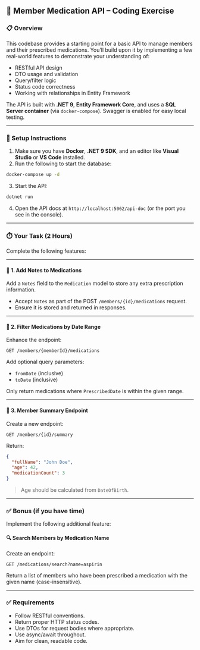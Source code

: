 ## 🧪 Member Medication API – Coding Exercise

### 📋 Overview

This codebase provides a starting point for a basic API to manage members and their prescribed medications. You’ll build upon it by implementing a few real-world features to demonstrate your understanding of:

* RESTful API design
* DTO usage and validation
* Query/filter logic
* Status code correctness
* Working with relationships in Entity Framework

The API is built with **.NET 9**, **Entity Framework Core**, and uses a **SQL Server container** (via `docker-compose`). Swagger is enabled for easy local testing.

---

### 🚀 Setup Instructions

1. Make sure you have **Docker**, **.NET 9 SDK**, and an editor like **Visual Studio** or **VS Code** installed.
2. Run the following to start the database:

```bash
docker-compose up -d
```

3. Start the API:

```bash
dotnet run
```

4. Open the API docs at `http://localhost:5062/api-doc` (or the port you see in the console).

---

### ⏱️ Your Task (2 Hours)

Complete the following features:

---

#### 🧾 1. Add Notes to Medications

Add a `Notes` field to the `Medication` model to store any extra prescription information.

* Accept `Notes` as part of the POST `/members/{id}/medications` request.
* Ensure it is stored and returned in responses.

---

#### 📅 2. Filter Medications by Date Range

Enhance the endpoint:

```
GET /members/{memberId}/medications
```

Add optional query parameters:

* `fromDate` (inclusive)
* `toDate` (inclusive)

Only return medications where `PrescribedDate` is within the given range.

---

#### 🧠 3. Member Summary Endpoint

Create a new endpoint:

```
GET /members/{id}/summary
```

Return:

```json
{
  "fullName": "John Doe",
  "age": 42,
  "medicationCount": 3
}
```

> Age should be calculated from `DateOfBirth`.

---

### ✅ Bonus (if you have time)

Implement the following additional feature:

#### 🔍 Search Members by Medication Name

Create an endpoint:

```
GET /medications/search?name=aspirin
```

Return a list of members who have been prescribed a medication with the given name (case-insensitive).

---

### ✅ Requirements

* Follow RESTful conventions.
* Return proper HTTP status codes.
* Use DTOs for request bodies where appropriate.
* Use async/await throughout.
* Aim for clean, readable code.
